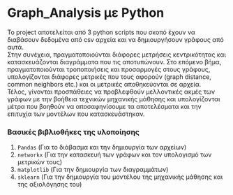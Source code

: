 # Graph_Analysis με Python 

Το project αποτελείται από 3 python scripts που σκοπό έχουν να διαβάσουν δεδομένα από csv αρχεία και να δημιουργήσουν γράφους από αυτά. <br/>
Στην συνέχεια, πραγματοποιούνται διάφορες μετρήσεις κεντρικότητας και κατασκευάζονται διαγράμματα που τις αποτυπώνουν. Στο επόμενο βήμα, πραγματοποιούνται τροποποιήσεις
και προσαρμογές στους γράφους, υπολογίζονται διάφορες μετρικές που τους αφορούν (graph distance, common neighbors etc.) και οι μετρικές αποθηκεύονται σε αρχεία. <br/>
Τέλος, γίνονται προσπάθειες να προβλεφθούν μελλοντικές ακμές των γράφων με την βοήθεια τεχνικών μηχανικής μάθησης και υπολογίζονται μέτρα που βοηθούν να αποσαφηνίσουμε
τα αποτελέσματα και την επιτυχία των μοντέλων που κατασκευάστηκαν. 

### Βασικές βιβλιοθήκες της υλοποίησης
  1. `Pandas` (Για το διάβασμα και την δημιουργία των αρχείων)
  2. `networkx` (Για την κατασκευή των γράφων και τον υπολογισμό των μετρικών τους)
  3. `matplotlib` (Για την δημιουργία των διαγραμμάτων)
  4. `sklearn` (Για την δημιουργία του μοντέλου της μηχανικής μάθησης και της αξιολόγησης του)
  
